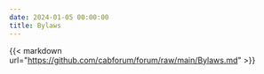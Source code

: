 ```yaml
---
date: 2024-01-05 00:00:00
title: Bylaws
---
```


{{< markdown url="https://github.com/cabforum/forum/raw/main/Bylaws.md" >}}